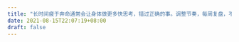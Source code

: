 ```yaml
---
title: "长时间疲于奔命通常会让身体做更多快思考，错过正确的事。调整节奏，每周复盘，不要像个大笨蛋"
date: 2021-08-15T22:07:19+08:00
draft: false
---
```



